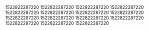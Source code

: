 1522822287220
1522822287220
1522822287220
1522822287220
1522822287220
1522822287220
1522822287220
1522822287220
1522822287220
1522822287220
1522822287220
1522822287220
1522822287220
1522822287220
1522822287220